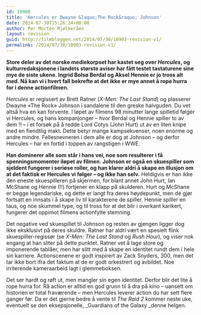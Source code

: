 ```yaml
---
id: 10908
title: 'Hercules er Dwayne &laquo;The Rock&raquo; Johnson'
date: 2014-07-30T15:26:24+00:00
author: Per Morten Mjølkeråen
layout: revision
guid: http://filmbloggen.net/2014/07/30/10903-revision-v1/
permalink: /2014/07/30/10903-revision-v1/
---
```

**Store deler av det norske mediekorpset har kastet seg over _Hercules_, og kulturredaksjonene i landets største aviser har fått testet tastaturene sine mye de siste ukene. Ingrid Bolsø Berdal og Aksel Hennie er jo tross alt med. Nå kan vi i hvert fall bekrefte at det ikke er mye annet å rope hurra for i denne actionfilmen.**

_Hercules_ er regissert av Brett Ratner (_X-Men: The Last Stand_) og plasserer Dwayne &laquo;The Rock&raquo; Johnson i sandalene til den greske halvguden. Du vet altså hva en kan forvente. I løpet av filmens 98 minutter lange spilletid følger vi Hercules, og hans kompanjonger &#8211; hvor Berdal og Hennie spiller to av dem !! &#8211; i et forsøk på å redde Lord Cotys (John Hurt) ut av en liten knipe med en fiendtlig makt. Dette betyr mange kampsekvenser, noen enorme og andre mindre. Fellesnevneren i dem alle er dog at Johnson &#8211; og derfor Hercules &#8211; har en fortid i toppen av rangstigen i WWE.

**Han dominerer alle som står i hans vei, noe som resulterer i få spenningsmomenter iløpet av filmen. Johnson er også en skuespiller som sjeldent fungerer i seriøse roller, og han klarer aldri å skape en illusjon om at det faktisk er Hercules vi følger &#8211; og ikke han selv.** Heldigvis er han ikke den eneste skuespilleren på skjermen, for blant annet John Hurt, Ian McShane og Hennie (!!) fortjener en klapp på skulderen. Hurt og McShane er begge legendariske, og dette er langt fra deres høydepunkt, men de gjør fortsatt en innsats i å skape liv til karakterene de spiller. Hennie spiller en taus, og noe skummel type, og til tross for at det blir i overkant karikert, fungerer det oppimot filmens actionfylte stemning.

Det negative ved skuespillet til Johnson og resten av gjengen ligger dog ikke eksklusivt på deres skuldre. Ratner har aldri vært en spesielt flink skuespiller-regissør (se _X-Men: The Last Stand_ og _Rush Hour_), og viser nok engang at han sliter på dette punktet. Ratner vet å lage store og imponerende tablåer, men har slitt med å skape en identitet rundt dem i hele sin karriere. Actionscenene er godt inspirert av Zack Snyders, 300, men det tar ikke bort ifra det faktum at de er godt orkestrert og avbildet. Noe irriterende kameraarbeid lagt i glemmeboksen.

Det ser hardt og røft ut, men mangler sin egen identitet. Derfor blir det lite å rope hurra for. Rå action er alltid en god grunn til å dra på kino &#8211; uansett om historien er total fraværende &#8211; men Hercules leverer action du har sett flere ganger før. Da er det gjerne bedre å vente til _The Raid 2_ kommer neste uke, eventuelt se den eksepsjonelle, _Guardians of the Galaxy _denne helgen.

<span class='embed-youtube' style='text-align:center; display: block;'></span>